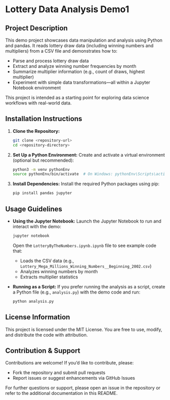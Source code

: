 # Lottery Data Analysis Demo1

## Project Description
This demo project showcases data manipulation and analysis using Python and pandas. It reads lottery draw data (including winning numbers and multipliers) from a CSV file and demonstrates how to:
- Parse and process lottery draw data
- Extract and analyze winning number frequencies by month
- Summarize multiplier information (e.g., count of draws, highest multiplier)
- Experiment with simple data transformations—all within a Jupyter Notebook environment

This project is intended as a starting point for exploring data science workflows with real-world data.

## Installation Instructions
1. **Clone the Repository:**
   ```bash
   git clone <repository-url>
   cd <repository-directory>
   ```

2. **Set Up a Python Environment:**
   Create and activate a virtual environment (optional but recommended):
   ```bash
   python3 -m venv pythonEnv
   source pythonEnv/bin/activate  # On Windows: pythonEnv\Scripts\activate
   ```

3. **Install Dependencies:**
   Install the required Python packages using pip:
   ```bash
   pip install pandas jupyter
   ```

## Usage Guidelines
- **Using the Jupyter Notebook:**
  Launch the Jupyter Notebook to run and interact with the demo:
  ```bash
  jupyter notebook
  ```
  Open the `LotteryByTheNumbers.ipynb.ipynb` file to see example code that:
  - Loads the CSV data (e.g., `Lottery_Mega_Millions_Winning_Numbers__Beginning_2002.csv`)
  - Analyzes winning numbers by month
  - Extracts multiplier statistics

- **Running as a Script:**
  If you prefer running the analysis as a script, create a Python file (e.g., `analysis.py`) with the demo code and run:
  ```bash
  python analysis.py
  ```

## License Information
This project is licensed under the MIT License. You are free to use, modify, and distribute the code with attribution.

## Contribution & Support
Contributions are welcome! If you’d like to contribute, please:
- Fork the repository and submit pull requests
- Report issues or suggest enhancements via GitHub Issues

For further questions or support, please open an issue in the repository or refer to the additional documentation in this README.
